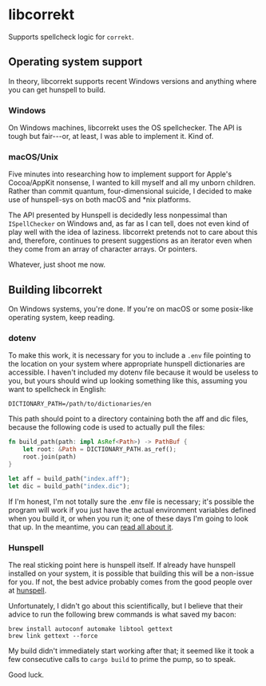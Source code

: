 # libcorrekt

Supports spellcheck logic for `correkt`.

## Operating system support

In theory, libcorrekt supports recent Windows versions and anything where you can get hunspell to build.

### Windows

On Windows machines, libcorrekt uses the OS spellchecker. The API is tough but fair---or, at least, I was able to implement it. Kind of.

### macOS/Unix

Five minutes into researching how to implement support for Apple's Cocoa/AppKit nonsense, I wanted to kill myself and all my unborn children. Rather than commit quantum, four-dimensional suicide, I decided to make use of hunspell-sys on both macOS and *nix platforms.

The API presented by Hunspell is decidedly less nonpessimal than `ISpellChecker` on Windows and, as far as I can tell, does not even kind of play well with the idea of laziness. libcorrekt pretends not to care about this and, therefore, continues to present suggestions as an iterator even when they come from an array of character arrays. Or pointers.

Whatever, just shoot me now.

## Building libcorrekt

On Windows systems, you're done. If you're on macOS or some posix-like operating system, keep reading.

### dotenv

To make this work, it is necessary for you to include a `.env` file pointing to the location on your system where appropriate hunspell dictionaries are accessible. I haven't included my dotenv file because it would be useless to you, but yours should wind up looking something like this, assuming you want to spellcheck in English:

```
DICTIONARY_PATH=/path/to/dictionaries/en
```

This path should point to a directory containing both the aff and dic files, because the following code is used to actually pull the files:

```rust
fn build_path(path: impl AsRef<Path>) -> PathBuf {
    let root: &Path = DICTIONARY_PATH.as_ref();
    root.join(path)
}
```

```rust
let aff = build_path("index.aff");
let dic = build_path("index.dic");
```

If I'm honest, I'm not totally sure the .env file is necessary; it's possible the program will work if you just have the actual environment variables defined when you build it, or when you run it; one of these days I'm going to look that up. In the meantime, you can [read all about it](https://crates.io/crates/dotenv).

### Hunspell

The real sticking point here is hunspell itself. If already have hunspell installed on your system, it is possible that building this will be a non-issue for you. If not, the best advice probably comes from the good people over at [hunspell](https://github.com/hunspell/hunspell).

Unfortunately, I didn't go about this scientifically, but I believe that their advice to run the following brew commands is what saved my bacon:

```shell
brew install autoconf automake libtool gettext
brew link gettext --force
```

My build didn't immediately start working after that; it seemed like it took a few consecutive calls to `cargo build` to prime the pump, so to speak.

Good luck.
